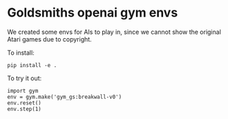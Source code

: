 # Goldsmiths openai gym envs

We created some envs for AIs to play in, since we cannot show the original Atari games due to copyright. 

To install:

```
pip install -e .
```

To try it out:
```
import gym
env = gym.make('gym_gs:breakwall-v0')
env.reset()
env.step(1)
```
